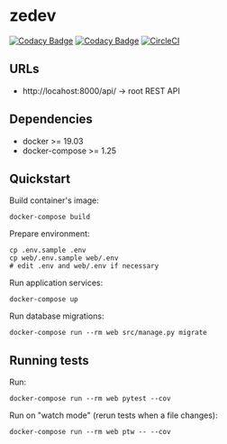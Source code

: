 # zedev

[![Codacy Badge](https://app.codacy.com/project/badge/Grade/84409485c32544089086be4e94f9b6c2)](https://www.codacy.com/manual/sidneijp/zedev?utm_source=github.com&amp;utm_medium=referral&amp;utm_content=sidneijp/zedev&amp;utm_campaign=Badge_Grade)
[![Codacy Badge](https://app.codacy.com/project/badge/Coverage/84409485c32544089086be4e94f9b6c2)](https://www.codacy.com/manual/sidneijp/zedev?utm_source=github.com&utm_medium=referral&utm_content=sidneijp/zedev&utm_campaign=Badge_Coverage)
[![CircleCI](https://circleci.com/gh/sidneijp/zedev.svg?style=shield)](https://app.circleci.com/pipelines/github/sidneijp/zedev)

## URLs

-  http://locahost:8000/api/ -> root REST API

## Dependencies

-  docker >= 19.03
-  docker-compose >= 1.25

## Quickstart

Build container's image:

```shell script
docker-compose build
```

Prepare environment:

```shell script
cp .env.sample .env
cp web/.env.sample web/.env
# edit .env and web/.env if necessary 
```

Run application services:

```shell script
docker-compose up
```

Run database migrations:

```shell script
docker-compose run --rm web src/manage.py migrate
```

## Running tests

Run:

```shell script
docker-compose run --rm web pytest --cov
```

Run on "watch mode" (rerun tests when a file changes):

```shell script
docker-compose run --rm web ptw -- --cov
```

